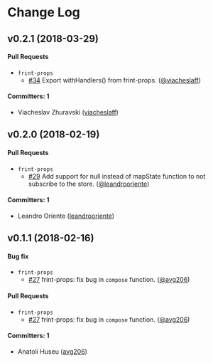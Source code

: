 # Change Log

## v0.2.1 (2018-03-29)

#### Pull Requests
* `frint-props`
  * [#34](https://github.com/frintjs/frint-props/pull/34) Export withHandlers() from frint-props. ([@viacheslaff](https://github.com/viacheslaff))

#### Committers: 1
- Viacheslav Zhuravski ([viacheslaff](https://github.com/viacheslaff))

## v0.2.0 (2018-02-19)

#### Pull Requests
* `frint-props`
  * [#29](https://github.com/frintjs/frint-props/pull/29) Add support for null instead of mapState function to not subscribe to the store. ([@leandrooriente](https://github.com/leandrooriente))

#### Committers: 1
- Leandro Oriente ([leandrooriente](https://github.com/leandrooriente))

## v0.1.1 (2018-02-16)

#### Bug fix
* `frint-props`
  * [#27](https://github.com/frintjs/frint-props/pull/27) frint-props: fix bug in `compose` function. ([@avg206](https://github.com/avg206))

#### Pull Requests
* `frint-props`
  * [#27](https://github.com/frintjs/frint-props/pull/27) frint-props: fix bug in `compose` function. ([@avg206](https://github.com/avg206))

#### Committers: 1
- Anatoli Huseu ([avg206](https://github.com/avg206))
